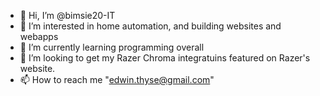 - 👋 Hi, I’m @bimsie20-IT
- 👀 I’m interested in home automation, and building websites and webapps
- 🌱 I’m currently learning programming overall
- 💞️ I’m looking to get my Razer Chroma integratuins featured on Razer's website.
- 📫 How to reach me "edwin.thyse@gmail.com"

<!---
bimsie20-IT/bimsie20-IT is a ✨ special ✨ repository because its `README.md` (this file) appears on your GitHub profile.
You can click the Preview link to take a look at your changes.
--->
